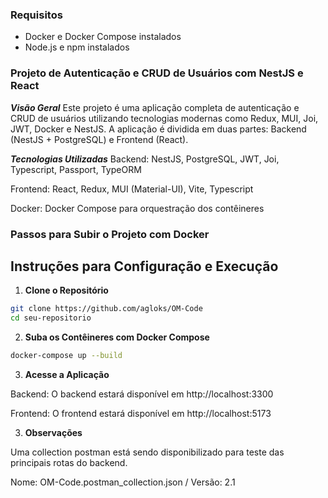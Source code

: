 ### Requisitos

- Docker e Docker Compose instalados
- Node.js e npm instalados

### Projeto de Autenticação e CRUD de Usuários com NestJS e React

***Visão Geral***
Este projeto é uma aplicação completa de autenticação e CRUD de usuários utilizando tecnologias modernas como Redux, MUI, Joi, JWT, Docker e NestJS. A aplicação é dividida em duas partes: Backend (NestJS + PostgreSQL) e Frontend (React).

***Tecnologias Utilizadas***
Backend: NestJS, PostgreSQL, JWT, Joi, Typescript, Passport, TypeORM

Frontend: React, Redux, MUI (Material-UI), Vite, Typescript

Docker: Docker Compose para orquestração dos contêineres

### Passos para Subir o Projeto com Docker
## Instruções para Configuração e Execução

1. **Clone o Repositório**

```sh
git clone https://github.com/agloks/OM-Code
cd seu-repositorio
```

2. **Suba os Contêineres com Docker Compose**

```sh
docker-compose up --build
```

3. **Acesse a Aplicação**

Backend: O backend estará disponível em http://localhost:3300

Frontend: O frontend estará disponível em http://localhost:5173

3. **Observações**

Uma collection postman está sendo disponibilizado para teste das principais rotas do backend.

Nome: OM-Code.postman_collection.json / Versão: 2.1
